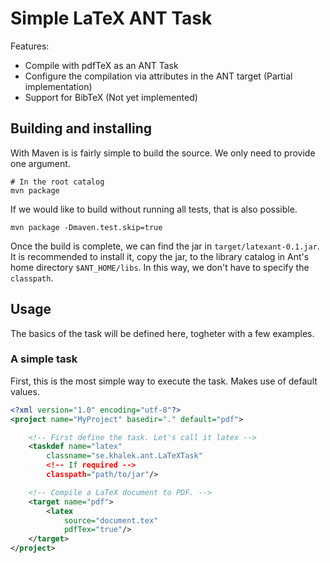 Simple LaTeX ANT Task
==============

Features:

 * Compile with pdfTeX as an ANT Task 
 * Configure the compilation via attributes in the ANT target (Partial implementation)
 * Support for BibTeX (Not yet implemented)

## Building and installing

With Maven is is fairly simple to build the source. We only need to provide one argument.

```
# In the root catalog
mvn package
```
If we would like to build without running all tests, that is also possible.

```
mvn package -Dmaven.test.skip=true
``` 
Once the build is complete, we can find the jar in `target/latexant-0.1.jar`. It is recommended to install it, copy the jar, to the library catalog in Ant's home directory `$ANT_HOME/libs`. In this way, we don't have to specify the `classpath`. 

## Usage

The basics of the task will be defined here, togheter with a few examples.

### A simple task

First, this is the most simple way to execute the task. Makes use of default values.

```xml
<?xml version="1.0" encoding="utf-8"?>
<project name="MyProject" basedir="." default="pdf">

	<!-- First define the task. Let's call it latex -->
	<taskdef name="latex"
		classname="se.khalek.ant.LaTeXTask"
		<!-- If required -->
		classpath="path/to/jar"/>

	<!-- Compile a LaTeX document to PDF. -->
	<target name="pdf">
		<latex
			source="document.tex"
			pdfTex="true"/>
	</target>
</project>
```

